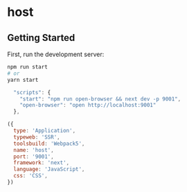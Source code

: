 # host

## Getting Started

First, run the development server:

```bash
npm run start
# or
yarn start
```

```js
  "scripts": {
    "start": "npm run open-browser && next dev -p 9001",
    "open-browser": "open http://localhost:9001"
  },
```

```js
({
  type: 'Application',
  typeweb: 'SSR',
  toolsbuild: 'Webpack5',
  name: 'host',
  port: '9001',
  framework: 'next',
  language: 'JavaScript',
  css: 'CSS',
})
```